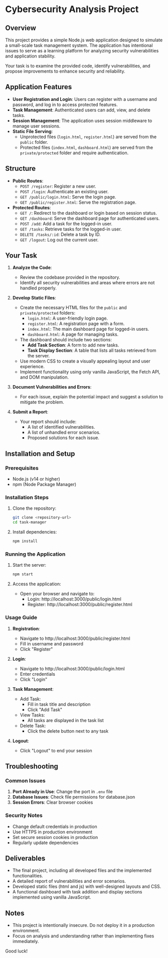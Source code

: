 # Cybersecurity Analysis Project

## Overview
This project provides a simple Node.js web application designed to simulate a small-scale task management system. The application has intentional issues to serve as a learning platform for analyzing security vulnerabilities and application stability.

Your task is to examine the provided code, identify vulnerabilities, and propose improvements to enhance security and reliability.

## Application Features
- **User Registration and Login**: Users can register with a username and password, and log in to access protected features.
- **Task Management**: Authenticated users can add, view, and delete tasks.
- **Session Management**: The application uses session middleware to manage user sessions.
- **Static File Serving**: 
  - Unprotected files (`login.html`, `register.html`) are served from the `public` folder.
  - Protected files (`index.html`, `dashboard.html`) are served from the `private/protected` folder and require authentication.

## Structure
- **Public Routes**:
  - `POST /register`: Register a new user.
  - `POST /login`: Authenticate an existing user.
  - `GET /public/login.html`: Serve the login page.
  - `GET /public/register.html`: Serve the registration page.
- **Protected Routes**:
  - `GET /`: Redirect to the dashboard or login based on session status.
  - `GET /dashboard`: Serve the dashboard page for authenticated users.
  - `POST /add`: Add a task for the logged-in user.
  - `GET /tasks`: Retrieve tasks for the logged-in user.
  - `DELETE /tasks/:id`: Delete a task by ID.
  - `GET /logout`: Log out the current user.

## Your Task
1. **Analyze the Code**:
   - Review the codebase provided in the repository.
   - Identify all security vulnerabilities and areas where errors are not handled properly.

2. **Develop Static Files**:
   - Create the necessary HTML files for the `public` and `private/protected` folders:
     - `login.html`: A user-friendly login page.
     - `register.html`: A registration page with a form.
     - `index.html`: The main dashboard page for logged-in users.
     - `dashboard.html`: A page for managing tasks.
   - The dashboard should include two sections:
     - **Add Task Section**: A form to add new tasks.
     - **Task Display Section**: A table that lists all tasks retrieved from the server.
   - Use modern CSS to create a visually appealing layout and user experience.
   - Implement functionality using only vanilla JavaScript, the Fetch API, and DOM manipulation.

3. **Document Vulnerabilities and Errors**:
   - For each issue, explain the potential impact and suggest a solution to mitigate the problem.

4. **Submit a Report**:
   - Your report should include:
     - A list of identified vulnerabilities.
     - A list of unhandled error scenarios.
     - Proposed solutions for each issue.

## Installation and Setup

### Prerequisites
- Node.js (v14 or higher)
- npm (Node Package Manager)

### Installation Steps
1. Clone the repository:
   ```bash
   git clone <repository-url>
   cd task-manager
   ```

2. Install dependencies:
   ```bash
   npm install
   ```

### Running the Application
1. Start the server:
   ```bash
   npm start
   ```

2. Access the application:
   - Open your browser and navigate to:
     - Login: http://localhost:3000/public/login.html
     - Register: http://localhost:3000/public/register.html

### Usage Guide

1. **Registration**:
   - Navigate to http://localhost:3000/public/register.html
   - Fill in username and password
   - Click "Register"

2. **Login**:
   - Navigate to http://localhost:3000/public/login.html
   - Enter credentials
   - Click "Login"

3. **Task Management**:
   - Add Task:
     - Fill in task title and description
     - Click "Add Task"
   - View Tasks:
     - All tasks are displayed in the task list
   - Delete Task:
     - Click the delete button next to any task

4. **Logout**:
   - Click "Logout" to end your session

## Troubleshooting

### Common Issues
1. **Port Already in Use**: Change the port in `.env` file
2. **Database Issues**: Check file permissions for database.json
3. **Session Errors**: Clear browser cookies

### Security Notes
- Change default credentials in production
- Use HTTPS in production environment
- Set secure session cookies in production
- Regularly update dependencies

## Deliverables
- The final project, including all developed files and the implemented functionalities.
- A detailed report of vulnerabilities and error scenarios.
- Developed static files (html and js) with well-designed layouts and CSS.
- A functional dashboard with task addition and display sections implemented using vanilla JavaScript.

## Notes
- This project is intentionally insecure. Do not deploy it in a production environment.
- Focus on analysis and understanding rather than implementing fixes immediately.

Good luck!
